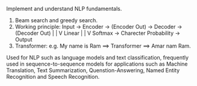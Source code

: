 Implement and understand NLP fundamentals.
1. Beam search and greedy search.
2. Working principle:
Input -> Encoder -> (Encoder Out) -> Decoder -> (Decoder Out)
                                                    |
                                                    |
                                                    V
                                                  Linear 
                                                    |
                                                    |
                                                    V
                                                  Softmax -> Charecter Probability -> Output
3. Transformer: e.g. My name is Ram ==> Transformer ==> Amar nam Ram.

Used for NLP such as language models and text classification, frequently used in 
sequence-to-sequence models for applications such as Machine Translation, Text Summarization,
Quenstion-Answering, Named Entity Recognition and Speech Recognition.
